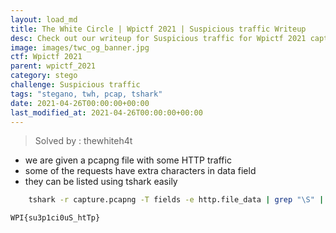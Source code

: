 ```yaml
---
layout: load_md
title: The White Circle | Wpictf 2021 | Suspicious traffic Writeup
desc: Check out our writeup for Suspicious traffic for Wpictf 2021 capture the flag competition.
image: images/twc_og_banner.jpg
ctf: Wpictf 2021
parent: wpictf_2021
category: stego
challenge: Suspicious traffic
tags: "stegano, twh, pcap, tshark"
date: 2021-04-26T00:00:00+00:00
last_modified_at: 2021-04-26T00:00:00+00:00
---
```




> Solved by : thewhiteh4t

* we are given a pcapng file with some HTTP traffic
* some of the requests have extra characters in data field
* they can be listed using tshark easily

```bash
    tshark -r capture.pcapng -T fields -e http.file_data | grep "\S" | grep -v "html" | cut -d "\\" -f 1 | tr -d "\n"
```

```
WPI{su3p1ci0uS_htTp}
```